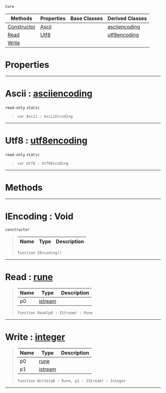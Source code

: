  `Core`

|Methods|Properties|Base Classes|Derived Classes|
|---|---|---|---|
|[ Constructor](https://github.com/ZilchEngine/ZilchDocs/blob/master/code_reference/nada_base_types/iencoding.md#iencoding-void)|[ Ascii](https://github.com/ZilchEngine/ZilchDocs/blob/master/code_reference/nada_base_types/iencoding.md#ascii-zilch-engine-docume)| |[asciiencoding](https://github.com/ZilchEngine/ZilchDocs/blob/master/code_reference/nada_base_types/asciiencoding.md)|
|[ Read](https://github.com/ZilchEngine/ZilchDocs/blob/master/code_reference/nada_base_types/iencoding.md#read-zilch-engine-documen)|[ Utf8](https://github.com/ZilchEngine/ZilchDocs/blob/master/code_reference/nada_base_types/iencoding.md#utf8-zilch-engine-documen)| |[utf8encoding](https://github.com/ZilchEngine/ZilchDocs/blob/master/code_reference/nada_base_types/utf8encoding.md)|
|[ Write](https://github.com/ZilchEngine/ZilchDocs/blob/master/code_reference/nada_base_types/iencoding.md#write-zilch-engine-docume)| | | |


 #  Properties


---  
 #  Ascii : [asciiencoding](https://github.com/ZilchEngine/ZilchDocs/blob/master/code_reference/nada_base_types/asciiencoding.md)

 `read-only` `static`

> 
> ``` lang=cpp, name=Nada
> var Ascii : AsciiEncoding


---  
 #  Utf8 : [utf8encoding](https://github.com/ZilchEngine/ZilchDocs/blob/master/code_reference/nada_base_types/utf8encoding.md)

 `read-only` `static`

> 
> ``` lang=cpp, name=Nada
> var Utf8 : Utf8Encoding


---  
 #  Methods


---  
 #  IEncoding : Void

 `constructor`

> 
> |Name|Type|Description|
> |---|---|---|
> ``` lang=cpp, name=Nada
> function IEncoding()
> ``` 


---  
 #  Read : [rune](https://github.com/ZilchEngine/ZilchDocs/blob/master/code_reference/nada_base_types/rune.md)

> 
> |Name|Type|Description|
> |---|---|---|
> |p0|[istream](https://github.com/ZilchEngine/ZilchDocs/blob/master/code_reference/nada_base_types/istream.md)| |
> ``` lang=cpp, name=Nada
> function Read(p0 : IStream) : Rune
> ``` 


---  
 #  Write : [integer](https://github.com/ZilchEngine/ZilchDocs/blob/master/code_reference/nada_base_types/integer.md)

> 
> |Name|Type|Description|
> |---|---|---|
> |p0|[rune](https://github.com/ZilchEngine/ZilchDocs/blob/master/code_reference/nada_base_types/rune.md)| |
> |p1|[istream](https://github.com/ZilchEngine/ZilchDocs/blob/master/code_reference/nada_base_types/istream.md)| |
> ``` lang=cpp, name=Nada
> function Write(p0 : Rune, p1 : IStream) : Integer
> ``` 


---  
 

 